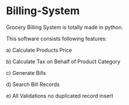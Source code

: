# Billing-System

Grocery Billing System is totally made in python.

This software consists following features:

a) Calculate Products Price

b) Calculate Tax on Behalf of Product Category

c) Generate Bills

d) Search Bill Records

e) All Validations no duplicated record insert
